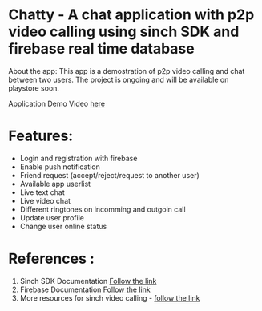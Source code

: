 # Chatty - A chat application with p2p video calling using sinch SDK and firebase real time database

About the app: This app is a demostration of p2p video calling and chat between two users. The project is ongoing and will be available on playstore soon. 

Application Demo Video [here](https://www.youtube.com/watch?v=c5RCJSPuvBo)

# Features:

 - Login and registration with firebase
 - Enable push notification
 - Friend request (accept/reject/request to another user)
 - Available app userlist
 - Live text chat
 - Live video chat 
 - Different ringtones on incomming and outgoin call
 - Update user profile
 - Change user online status

# References :

 1. Sinch SDK Documentation  [Follow the link](https://developers.sinch.com/docs/video-for-android)
 2. Firebase Documentation [Follow the link](https://firebase.google.com/docs)
 3. More resources for sinch video calling - [follow the link](https://github.com/TheCaffeineDev/Video-Call-implementation-Using-Sinch-SDK)







